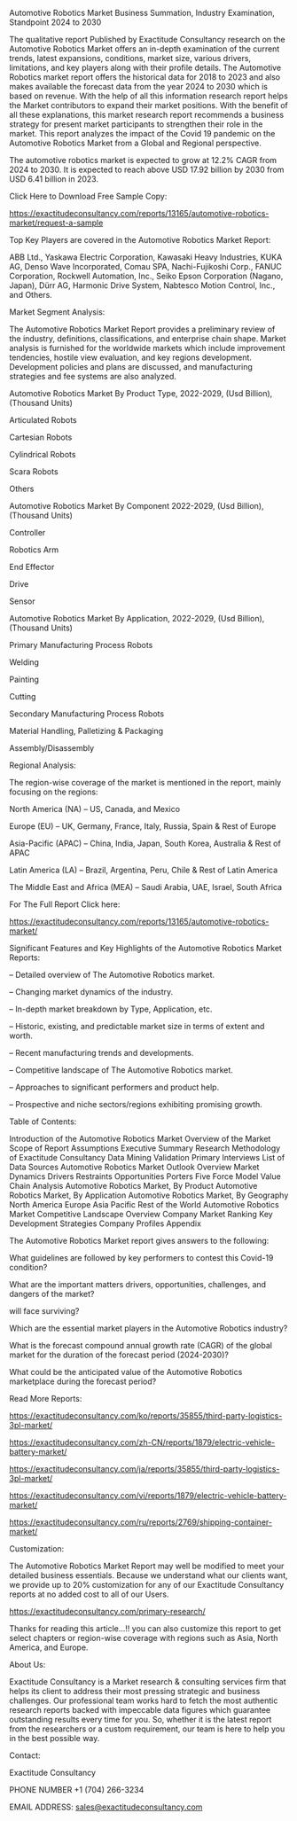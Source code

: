 Automotive Robotics Market Business Summation, Industry Examination, Standpoint 2024 to 2030

The qualitative report Published by Exactitude Consultancy research on the Automotive Robotics Market offers an in-depth examination of the current trends, latest expansions, conditions, market size, various drivers, limitations, and key players along with their profile details. The Automotive Robotics market report offers the historical data for 2018 to 2023 and also makes available the forecast data from the year 2024 to 2030 which is based on revenue. With the help of all this information research report helps the Market contributors to expand their market positions. With the benefit of all these explanations, this market research report recommends a business strategy for present market participants to strengthen their role in the market. This report analyzes the impact of the Covid 19 pandemic on the Automotive Robotics Market from a Global and Regional perspective.

The automotive robotics market is expected to grow at 12.2% CAGR from 2024 to 2030. It is expected to reach above USD 17.92 billion by 2030 from USD 6.41 billion in 2023.

Click Here to Download Free Sample Copy:

https://exactitudeconsultancy.com/reports/13165/automotive-robotics-market/request-a-sample

Top Key Players are covered in the Automotive Robotics Market Report:

ABB Ltd., Yaskawa Electric Corporation, Kawasaki Heavy Industries, KUKA AG, Denso Wave Incorporated, Comau SPA, Nachi-Fujikoshi Corp., FANUC Corporation, Rockwell Automation, Inc., Seiko Epson Corporation (Nagano, Japan), Dürr AG, Harmonic Drive System, Nabtesco Motion Control, Inc., and Others.

Market Segment Analysis:

The Automotive Robotics Market Report provides a preliminary review of the industry, definitions, classifications, and enterprise chain shape. Market analysis is furnished for the worldwide markets which include improvement tendencies, hostile view evaluation, and key regions development. Development policies and plans are discussed, and manufacturing strategies and fee systems are also analyzed.

Automotive Robotics Market By Product Type, 2022-2029, (Usd Billion), (Thousand Units)

Articulated Robots

Cartesian Robots

Cylindrical Robots

Scara Robots

Others

Automotive Robotics Market By Component 2022-2029, (Usd Billion), (Thousand Units)

Controller

Robotics Arm

End Effector

Drive

Sensor

Automotive Robotics Market By Application, 2022-2029, (Usd Billion), (Thousand Units)

Primary Manufacturing Process Robots

Welding

Painting

Cutting

Secondary Manufacturing Process Robots

Material Handling, Palletizing & Packaging

Assembly/Disassembly

Regional Analysis:

The region-wise coverage of the market is mentioned in the report, mainly focusing on the regions:

North America (NA) – US, Canada, and Mexico

Europe (EU) – UK, Germany, France, Italy, Russia, Spain & Rest of Europe

Asia-Pacific (APAC) – China, India, Japan, South Korea, Australia & Rest of APAC

Latin America (LA) – Brazil, Argentina, Peru, Chile & Rest of Latin America

The Middle East and Africa (MEA) – Saudi Arabia, UAE, Israel, South Africa

For The Full Report Click here:

https://exactitudeconsultancy.com/reports/13165/automotive-robotics-market/

Significant Features and Key Highlights of the Automotive Robotics Market Reports:

– Detailed overview of The Automotive Robotics market.

– Changing market dynamics of the industry.

– In-depth market breakdown by Type, Application, etc.

– Historic, existing, and predictable market size in terms of extent and worth.

– Recent manufacturing trends and developments.

– Competitive landscape of The Automotive Robotics market.

– Approaches to significant performers and product help.

– Prospective and niche sectors/regions exhibiting promising growth.

Table of Contents:

Introduction of the Automotive Robotics Market
Overview of the Market
Scope of Report
Assumptions
Executive Summary
Research Methodology of Exactitude Consultancy
Data Mining
Validation
Primary Interviews
List of Data Sources
Automotive Robotics Market Outlook
Overview
Market Dynamics
Drivers
Restraints
Opportunities
Porters Five Force Model
Value Chain Analysis
Automotive Robotics Market, By Product
Automotive Robotics Market, By Application
Automotive Robotics Market, By Geography
North America
Europe
Asia Pacific
Rest of the World
Automotive Robotics Market Competitive Landscape
Overview
Company Market Ranking
Key Development Strategies
Company Profiles
Appendix

The Automotive Robotics Market report gives answers to the following:

What guidelines are followed by key performers to contest this Covid-19 condition?

What are the important matters drivers, opportunities, challenges, and dangers of the market?

will face surviving?

Which are the essential market players in the Automotive Robotics industry?

What is the forecast compound annual growth rate (CAGR) of the global market for the duration of the forecast period (2024-2030)?

What could be the anticipated value of the Automotive Robotics marketplace during the forecast period?

Read More Reports:

https://exactitudeconsultancy.com/ko/reports/35855/third-party-logistics-3pl-market/

https://exactitudeconsultancy.com/zh-CN/reports/1879/electric-vehicle-battery-market/

https://exactitudeconsultancy.com/ja/reports/35855/third-party-logistics-3pl-market/

https://exactitudeconsultancy.com/vi/reports/1879/electric-vehicle-battery-market/

https://exactitudeconsultancy.com/ru/reports/2769/shipping-container-market/

Customization:

The Automotive Robotics Market Report may well be modified to meet your detailed business essentials. Because we understand what our clients want, we provide up to 20% customization for any of our Exactitude Consultancy reports at no added cost to all of our Users.

https://exactitudeconsultancy.com/primary-research/

Thanks for reading this article...!! you can also customize this report to get select chapters or region-wise coverage with regions such as Asia, North America, and Europe.

About Us:

Exactitude Consultancy is a Market research & consulting services firm that helps its client to address their most pressing strategic and business challenges. Our professional team works hard to fetch the most authentic research reports backed with impeccable data figures which guarantee outstanding results every time for you. So, whether it is the latest report from the researchers or a custom requirement, our team is here to help you in the best possible way.

Contact:

Exactitude Consultancy

PHONE NUMBER +1 (704) 266-3234

EMAIL ADDRESS: sales@exactitudeconsultancy.com  
